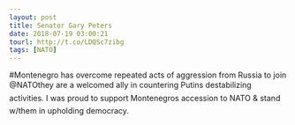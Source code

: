 ```yaml
---
layout: post
title: Senator Gary Peters
date: 2018-07-19 03:00:21
tourl: http://t.co/LDQSc7zibg
tags: [NATO]
---
```

#Montenegro has overcome repeated acts of aggression from Russia to join @NATOthey are a welcomed ally in countering Putins destabilizing activities. I was proud to support Montenegros accession to NATO &amp; stand w/them in upholding democracy.